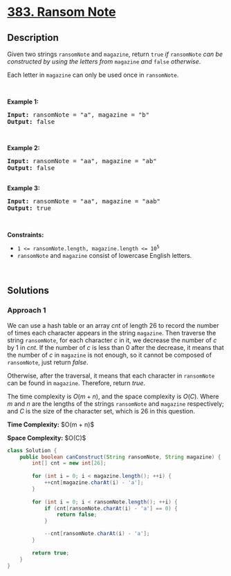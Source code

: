 # [383. Ransom Note](https://leetcode.com/problems/ransom-note)

## Description

<p>Given two strings <code>ransomNote</code> and <code>magazine</code>, return <code>true</code><em> if </em><code>ransomNote</code><em> can be constructed by using the letters from </em><code>magazine</code><em> and </em><code>false</code><em> otherwise</em>.</p>

<p>Each letter in <code>magazine</code> can only be used once in <code>ransomNote</code>.</p>
<p>&nbsp;</p>

<p><strong class="example">Example 1:</strong></p>
<pre><strong>Input:</strong> ransomNote = "a", magazine = "b"
<strong>Output:</strong> false

</pre><p><strong class="example">Example 2:</strong></p>
<pre><strong>Input:</strong> ransomNote = "aa", magazine = "ab"
<strong>Output:</strong> false

</pre><p><strong class="example">Example 3:</strong></p>
<pre><strong>Input:</strong> ransomNote = "aa", magazine = "aab"
<strong>Output:</strong> true
</pre>
<p>&nbsp;</p>

<p><strong>Constraints:</strong></p>
<ul>
    <li><code>1 &lt;= ransomNote.length, magazine.length &lt;= 10<sup>5</sup></code></li>
    <li><code>ransomNote</code> and <code>magazine</code> consist of lowercase English letters.</li>
</ul>
<p>&nbsp;</p>

## Solutions

### **Approach 1**

We can use a hash table or an array $cnt$ of length $26$ to record the number of times each character appears in the string `magazine`. Then traverse the string `ransomNote`, for each character $c$ in it, we decrease the number of $c$ by $1$ in $cnt$. If the number of $c$ is less than $0$ after the decrease, it means that the number of $c$ in `magazine` is not enough, so it cannot be composed of `ransomNote`, just return $false$.

Otherwise, after the traversal, it means that each character in `ransomNote` can be found in `magazine`. Therefore, return $true$.

The time complexity is $O(m + n)$, and the space complexity is $O(C)$. Where $m$ and $n$ are the lengths of the strings `ransomNote` and `magazine` respectively; and $C$ is the size of the character set, which is $26$ in this question.

<p><strong>Time Complexity:</strong> $O(m + n)$</p>
<p><strong>Space Complexity:</strong> $O(C)$</p>

```java
class Solution {
    public boolean canConstruct(String ransomNote, String magazine) {
        int[] cnt = new int[26];
        
        for (int i = 0; i < magazine.length(); ++i) {
            ++cnt[magazine.charAt(i) - 'a'];
        }
        
        for (int i = 0; i < ransomNote.length(); ++i) {
            if (cnt[ransomNote.charAt(i) - 'a'] == 0) {
                return false;
            }

            --cnt[ransomNote.charAt(i) - 'a'];
        }
        
        return true;
    }
}
```
